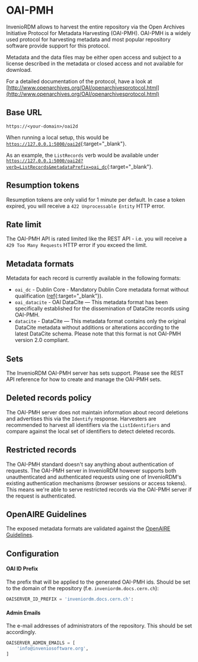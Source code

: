 # OAI-PMH

InvenioRDM allows to harvest the entire repository via the Open Archives Initiative Protocol for Metadata Harvesting (OAI-PMH). OAI-PMH is a widely used protocol for harvesting metadata and most popular repository software provide support for this protocol.

Metadata and the data files may be either open access and subject to a license described in the metadata or closed access and not available for download.

For a detailed documentation of the protocol, have a look at [http://www.openarchives.org/OAI/openarchivesprotocol.html](http://www.openarchives.org/OAI/openarchivesprotocol.html)

## Base URL

`https://<your-domain>/oai2d`

When running a local setup, this would be [`https://127.0.0.1:5000/oai2d`](https://127.0.0.1:5000/oai2d){:target="_blank"}.

As an example, the `ListRecords` verb would be available under [`https://127.0.0.1:5000/oai2d?verb=ListRecords&metadataPrefix=oai_dc`](https://127.0.0.1:5000/oai2d?verb=ListRecords&metadataPrefix=oai_dc){:target="_blank"}.

## Resumption tokens

Resumption tokens are only valid for 1 minute per default. In case a token expired, you will receive a `422 Unprocessable Entity` HTTP error.

## Rate limit

The OAI-PMH API is rated limited like the REST API - i.e. you will receive a `429 Too Many Requests` HTTP error if you exceed the limit.

## Metadata formats

Metadata for each record is currently available in the following formats:

- `oai_dc` - Dublin Core - Mandatory Dublin Core metadata format without qualification ([ref](http://www.openarchives.org/OAI/2.0/openarchivesprotocol.htm#dublincore){:target="_blank"}).
- `oai_datacite` - OAI DataCite — This metadata format has been specifically established for the dissemination of DataCite records using OAI-PMH.
- `datacite` - DataCite — This metadata format contains only the original DataCite metadata without additions or alterations according to the latest DataCite schema. Please note that this format is not OAI-PMH version 2.0 compliant.

## Sets

The InvenioRDM OAI-PMH server has sets support. Please see the REST API reference for how to create and manage the OAI-PMH sets.

## Deleted records policy

The OAI-PMH server does not maintain information about record deletions and advertises this via the ``Identify`` response. Harvesters are recommended to harvest all identifiers via the ``ListIdentifiers`` and compare against the local set of identifiers to detect deleted records.

## Restricted records

The OAI-PMH standard doesn't say anything about authentication of requests. The OAI-PMH server in InvenioRDM however supports both unauthenticated and authenticated requests using one of InvenioRDM's existing authentication mechanisms (browser sessions or access tokens). This means we're able to serve restricted records via the OAI-PMH server if the request is authenticated.

## OpenAIRE Guidelines

The exposed metadata formats are validated against the [OpenAIRE Guidelines](http://guidelines.openaire.eu).

## Configuration

#### OAI ID Prefix
The prefix that will be applied to the generated OAI-PMH ids. Should be set to the domain of the repository (f.e. `inveniordm.docs.cern.ch`):

```python
OAISERVER_ID_PREFIX = 'inveniordm.docs.cern.ch':
```

#### Admin Emails

The e-mail addresses of administrators of the repository. This should be set accordingly.

```python
OAISERVER_ADMIN_EMAILS = [
    'info@inveniosoftware.org',
]
```
